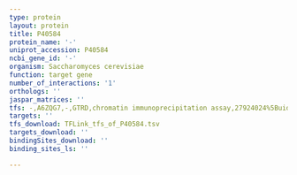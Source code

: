 ```yaml
---
type: protein
layout: protein
title: P40584
protein_name: '-'
uniprot_accession: P40584
ncbi_gene_id: '-'
organism: Saccharomyces cerevisiae
function: target gene
number_of_interactions: '1'
orthologs: ''
jaspar_matrices: ''
tfs: -,A6ZQG7,-,GTRD,chromatin immunoprecipitation assay,27924024%5Buid%5D,No
targets: ''
tfs_download: TFLink_tfs_of_P40584.tsv
targets_download: ''
bindingSites_download: ''
binding_sites_ls: ''

---
```

